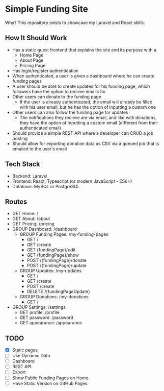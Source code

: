 # Simple Funding Site

Why? This repository exists to showcase my Laravel and React skills.

## How It Should Work

- Has a static guest frontend that explains the site and its purpose with a:
    - Home Page
    - About Page
    - Pricing Page
- Has login/register authentication
- When authenticated, a user is given a dashboard where he can create funding pages
- A user should be able to create updates for his funding page, which followers have the option to recieve emails for
- Other users can donate to the funding page
    - If the user is already authenticated, the email will already be filled with his user email, but he has the option of inputting a custom one
- Other users can also follow the funding page for updates
    - The notifications they recieve are via email, and like with donations, they have the option of inputting a custom email (different from their authenticated email)
- Should provide a simple REST API where a developer can CRUD a job posting
- Should allow for exporting donation data as CSV via a queued job that is emailed to the user's email

## Tech Stack

- Backend: Laravel
- Frontend: React, Typescript (or modern JavaScript - ES6+)
- Database: MySQL or PostgreSQL

## Routes

- GET Home: /
- GET About: /about
- GET Pricing: /pricing
- GROUP Dashboard: /dashboard
    - GROUP Funding Pages: /my-funding-pages
        - GET /
        - GET /create
        - GET {fundingPage}/edit
        - GET {fundingPage}/show
        - POST /{fundingPage}/donate
        - POST /{fundingPage}/update
    - GROUP Updates: /my-updates
        - GET /
        - GET /create
        - POST /create
        - DELETE /{fundingPageUpdate}
    - GROUP Donations: /my-donations
        - GET /
- GROUP Settings: /settings
    - GET profile: /profile
    - GET password: /password
    - GET appearance: /appearance

## TODO

- [x] Static pages
- [ ] Use Dynamic Data
- [ ] Dashboard
- [ ] REST API
- [ ] Export
- [ ] Show Public Funding Pages on Home
- [ ] Have Static Version on GitHub Pages
